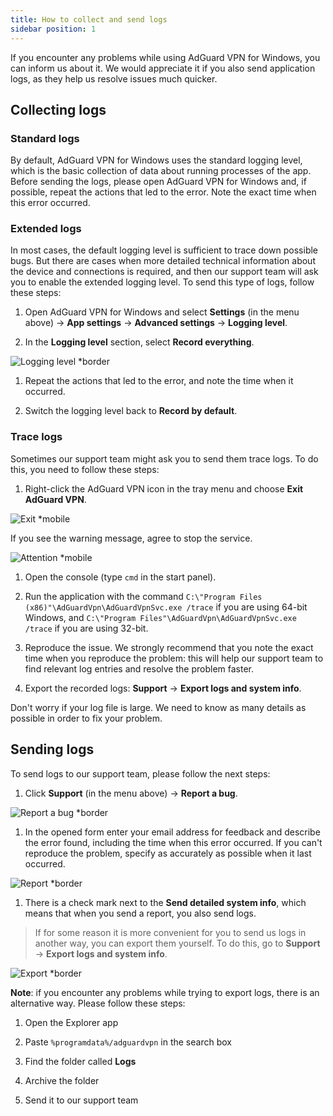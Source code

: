 ```yaml
---
title: How to collect and send logs
sidebar position: 1
---
```


If you encounter any problems while using AdGuard VPN for Windows, you can inform us about it. We would appreciate it if you also send application logs, as they help us resolve issues much quicker.

## Collecting logs

### Standard logs

By default, AdGuard VPN for Windows uses the standard logging level, which is the basic collection of data about running processes of the app. Before sending the logs, please open AdGuard VPN for Windows and, if possible, repeat the actions that led to the error. Note the exact time when this error occurred.

### Extended logs

In most cases, the default logging level is sufficient to trace down possible bugs. But there are cases when more detailed technical information about the device and connections is required, and then our support team will ask you to enable the extended logging level. To send this type of logs, follow these steps:

1. Open AdGuard VPN for Windows and select **Settings** (in the menu above) → **App settings** → **Advanced settings** → **Logging level**.

1. In the **Logging level** section, select **Record everything**.

![Logging level *border](https://cdn.adtidy.org/content/kb/vpn/windows/logs/logging.jpeg)

1. Repeat the actions that led to the error, and note the time when it occurred.

1. Switch the logging level back to **Record by default**.

### Trace logs

Sometimes our support team might ask you to send them trace logs. To do this, you need to follow these steps:

1. Right-click the AdGuard VPN icon in the tray menu and choose **Exit AdGuard VPN**.

![Exit *mobile](https://cdn.adtidy.org/content/kb/vpn/windows/logs/exit.png)

If you see the warning message, agree to stop the service.

![Attention *mobile](https://cdn.adtidy.org/content/kb/vpn/windows/logs/attention.png)

1. Open the console (type `cmd` in the start panel).

1. Run the application with the command `C:\"Program Files (x86)"\AdGuardVpn\AdGuardVpnSvc.exe /trace` if you are using 64-bit Windows, and `C:\"Program Files"\AdGuardVpn\AdGuardVpnSvc.exe /trace` if you are using 32-bit.

1. Reproduce the issue. We strongly recommend that you note the exact time when you reproduce the problem: this will help our support team to find relevant log entries and resolve the problem faster.

1. Export the recorded logs: **Support** → **Export logs and system info**.

Don't worry if your log file is large. We need to know as many details as possible in order to fix your problem.

## Sending logs

To send logs to our support team, please follow the next steps:

1. Click **Support** (in the menu above) → **Report a bug**.

![Report a bug *border](https://cdn.adtidy.org/content/kb/vpn/windows/logs/support_report.jpeg)

1. In the opened form enter your email address for feedback and describe the error found, including the time when this error occurred. If you can't reproduce the problem, specify as accurately as possible when it last occurred.

![Report *border](https://cdn.adtidy.org/content/kb/vpn/windows/logs/report_bug.png)

1. There is a check mark next to the **Send detailed system info**, which means that when you send a report, you also send logs.

> If for some reason it is more convenient for you to send us logs in another way, you can export them yourself. To do this, go to **Support** → **Export logs and system info**.

![Export *border](https://cdn.adtidy.org/content/kb/vpn/windows/logs/export.jpeg)

**Note**: if you encounter any problems while trying to export logs, there is an alternative way. Please follow these steps:

1. Open the Explorer app

1. Paste `%programdata%/adguardvpn` in the search box

1. Find the folder called **Logs**

1. Archive the folder

1. Send it to our support team
